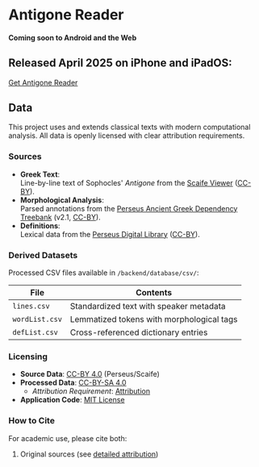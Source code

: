 # Antigone Reader
#### Coming soon to Android and the Web

## Released April 2025 on iPhone and iPadOS:
[Get Antigone Reader](https://apps.apple.com/app/id6745100412)

## Data

This project uses and extends classical texts with modern computational analysis. All data is openly licensed with clear attribution requirements.

### Sources

- **Greek Text**:  
  Line-by-line text of Sophocles' *Antigone* from the [Scaife Viewer](https://scaife.perseus.org/) ([CC-BY](https://creativecommons.org/licenses/by/4.0/)).
- **Morphological Analysis**:  
  Parsed annotations from the [Perseus Ancient Greek Dependency Treebank](https://perseusdl.github.io/treebank_data/) (v2.1, [CC-BY](https://creativecommons.org/licenses/by/4.0/)).
- **Definitions**:  
  Lexical data from the [Perseus Digital Library](http://www.perseus.tufts.edu) ([CC-BY](https://creativecommons.org/licenses/by/4.0/)).

### Derived Datasets

Processed CSV files available in `/backend/database/csv/`:

| File | Contents |
|------|----------|
| `lines.csv` | Standardized text with speaker metadata |
| `wordList.csv` | Lemmatized tokens with morphological tags |
| `defList.csv` | Cross-referenced dictionary entries |

### Licensing

- **Source Data**: [CC-BY 4.0](https://creativecommons.org/licenses/by/4.0/) (Perseus/Scaife)
- **Processed Data**: [CC-BY-SA 4.0](https://creativecommons.org/licenses/by-sa/4.0/)
  - *Attribution Requirement*: [Attribution](backend/database/csv/ATTRIBUTION.md)
- **Application Code**: [MIT License](backend/database/csv/LICENSE.md)

### How to Cite

For academic use, please cite both:

1. Original sources (see [detailed attribution](/backend/database/csv/ATTRIBUTION.md))
